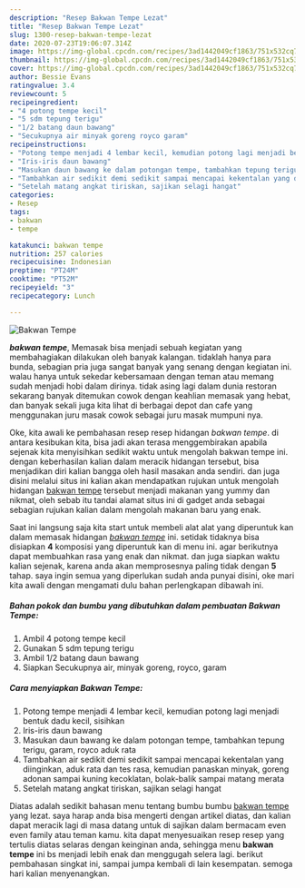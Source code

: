 ```yaml
---
description: "Resep Bakwan Tempe Lezat"
title: "Resep Bakwan Tempe Lezat"
slug: 1300-resep-bakwan-tempe-lezat
date: 2020-07-23T19:06:07.314Z
image: https://img-global.cpcdn.com/recipes/3ad1442049cf1863/751x532cq70/bakwan-tempe-foto-resep-utama.jpg
thumbnail: https://img-global.cpcdn.com/recipes/3ad1442049cf1863/751x532cq70/bakwan-tempe-foto-resep-utama.jpg
cover: https://img-global.cpcdn.com/recipes/3ad1442049cf1863/751x532cq70/bakwan-tempe-foto-resep-utama.jpg
author: Bessie Evans
ratingvalue: 3.4
reviewcount: 5
recipeingredient:
- "4 potong tempe kecil"
- "5 sdm tepung terigu"
- "1/2 batang daun bawang"
- "Secukupnya air minyak goreng royco garam"
recipeinstructions:
- "Potong tempe menjadi 4 lembar kecil, kemudian potong lagi menjadi bentuk dadu kecil, sisihkan"
- "Iris-iris daun bawang"
- "Masukan daun bawang ke dalam potongan tempe, tambahkan tepung terigu, garam, royco aduk rata"
- "Tambahkan air sedikit demi sedikit sampai mencapai kekentalan yang diinginkan, aduk rata dan tes rasa, kemudian panaskan minyak, goreng adonan sampai kuning kecoklatan, bolak-balik sampai matang merata"
- "Setelah matang angkat tiriskan, sajikan selagi hangat"
categories:
- Resep
tags:
- bakwan
- tempe

katakunci: bakwan tempe 
nutrition: 257 calories
recipecuisine: Indonesian
preptime: "PT24M"
cooktime: "PT52M"
recipeyield: "3"
recipecategory: Lunch

---
```



![Bakwan Tempe](https://img-global.cpcdn.com/recipes/3ad1442049cf1863/751x532cq70/bakwan-tempe-foto-resep-utama.jpg)

<b><i>bakwan tempe</i></b>, Memasak bisa menjadi sebuah kegiatan yang membahagiakan dilakukan oleh banyak kalangan. tidaklah hanya para bunda, sebagian pria juga sangat banyak yang senang dengan kegiatan ini. walau hanya untuk sekedar kebersamaan dengan teman atau memang sudah menjadi hobi dalam dirinya. tidak asing lagi dalam dunia restoran sekarang banyak ditemukan cowok dengan keahlian memasak yang hebat, dan banyak sekali juga kita lihat di berbagai depot dan cafe yang menggunakan juru masak cowok sebagai juru masak mumpuni nya.

Oke, kita awali ke pembahasan resep resep hidangan <i>bakwan tempe</i>. di antara kesibukan kita, bisa jadi akan terasa menggembirakan apabila sejenak kita menyisihkan sedikit waktu untuk mengolah bakwan tempe ini. dengan keberhasilan kalian dalam meracik hidangan tersebut, bisa menjadikan diri kalian bangga oleh hasil masakan anda sendiri. dan juga disini melalui situs ini kalian akan mendapatkan rujukan untuk mengolah hidangan <u>bakwan tempe</u> tersebut menjadi makanan yang yummy dan nikmat, oleh sebab itu tandai alamat situs ini di gadget anda sebagai sebagian rujukan kalian dalam mengolah makanan baru yang enak.




Saat ini langsung saja kita start untuk membeli alat alat yang diperuntuk kan dalam memasak hidangan <u><i>bakwan tempe</i></u> ini. setidak tidaknya bisa disiapkan <b>4</b> komposisi yang diperuntuk kan di menu ini. agar berikutnya dapat membuahkan rasa yang enak dan nikmat. dan juga siapkan waktu kalian sejenak, karena anda akan memprosesnya paling tidak dengan <b>5</b> tahap. saya ingin semua yang diperlukan sudah anda punyai disini, oke mari kita awali dengan mengamati dulu bahan perlengkapan dibawah ini.

<!--inarticleads1-->

##### Bahan pokok dan bumbu yang dibutuhkan dalam pembuatan Bakwan Tempe:

1. Ambil 4 potong tempe kecil
1. Gunakan 5 sdm tepung terigu
1. Ambil 1/2 batang daun bawang
1. Siapkan Secukupnya air, minyak goreng, royco, garam




<!--inarticleads2-->

##### Cara menyiapkan Bakwan Tempe:

1. Potong tempe menjadi 4 lembar kecil, kemudian potong lagi menjadi bentuk dadu kecil, sisihkan
1. Iris-iris daun bawang
1. Masukan daun bawang ke dalam potongan tempe, tambahkan tepung terigu, garam, royco aduk rata
1. Tambahkan air sedikit demi sedikit sampai mencapai kekentalan yang diinginkan, aduk rata dan tes rasa, kemudian panaskan minyak, goreng adonan sampai kuning kecoklatan, bolak-balik sampai matang merata
1. Setelah matang angkat tiriskan, sajikan selagi hangat




Diatas adalah sedikit bahasan menu tentang bumbu bumbu <u>bakwan tempe</u> yang lezat. saya harap anda bisa mengerti dengan artikel diatas, dan kalian dapat meracik lagi di masa datang untuk di sajikan dalam bermacam even even family atau teman kamu. kita dapat menyesuaikan resep resep yang tertulis diatas selaras dengan keinginan anda, sehingga menu <b>bakwan tempe</b> ini bs menjadi lebih enak dan menggugah selera lagi. berikut pembahasan singkat ini, sampai jumpa kembali di lain kesempatan. semoga hari kalian menyenangkan.
